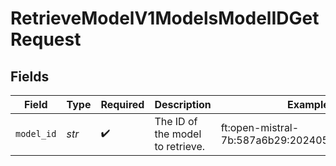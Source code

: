 # RetrieveModelV1ModelsModelIDGetRequest


## Fields

| Field                                         | Type                                          | Required                                      | Description                                   | Example                                       |
| --------------------------------------------- | --------------------------------------------- | --------------------------------------------- | --------------------------------------------- | --------------------------------------------- |
| `model_id`                                    | *str*                                         | :heavy_check_mark:                            | The ID of the model to retrieve.              | ft:open-mistral-7b:587a6b29:20240514:7e773925 |